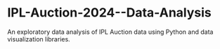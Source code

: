 # IPL-Auction-2024--Data-Analysis
An exploratory data analysis of IPL Auction data using Python and data visualization libraries.
